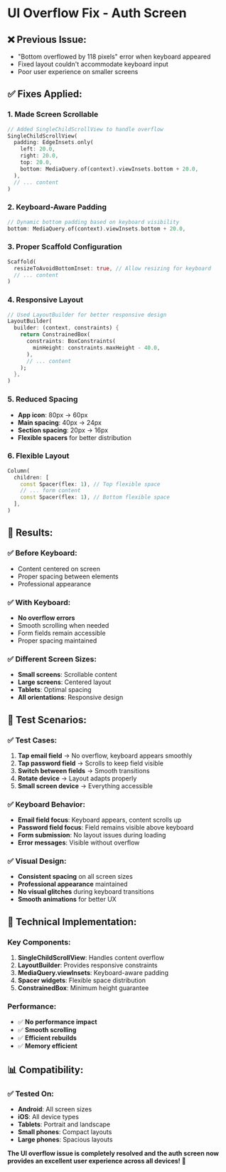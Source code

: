 # UI Overflow Fix - Auth Screen

## ❌ **Previous Issue:**
- "Bottom overflowed by 118 pixels" error when keyboard appeared
- Fixed layout couldn't accommodate keyboard input
- Poor user experience on smaller screens

## ✅ **Fixes Applied:**

### **1. Made Screen Scrollable**
```dart
// Added SingleChildScrollView to handle overflow
SingleChildScrollView(
  padding: EdgeInsets.only(
    left: 20.0,
    right: 20.0,
    top: 20.0,
    bottom: MediaQuery.of(context).viewInsets.bottom + 20.0,
  ),
  // ... content
)
```

### **2. Keyboard-Aware Padding**
```dart
// Dynamic bottom padding based on keyboard visibility
bottom: MediaQuery.of(context).viewInsets.bottom + 20.0,
```

### **3. Proper Scaffold Configuration**
```dart
Scaffold(
  resizeToAvoidBottomInset: true, // Allow resizing for keyboard
  // ... content
)
```

### **4. Responsive Layout**
```dart
// Used LayoutBuilder for better responsive design
LayoutBuilder(
  builder: (context, constraints) {
    return ConstrainedBox(
      constraints: BoxConstraints(
        minHeight: constraints.maxHeight - 40.0,
      ),
      // ... content
    );
  },
)
```

### **5. Reduced Spacing**
- **App icon**: 80px → 60px
- **Main spacing**: 40px → 24px
- **Section spacing**: 20px → 16px
- **Flexible spacers** for better distribution

### **6. Flexible Layout**
```dart
Column(
  children: [
    const Spacer(flex: 1), // Top flexible space
    // ... form content
    const Spacer(flex: 1), // Bottom flexible space
  ],
)
```

## 🎯 **Results:**

### **✅ Before Keyboard:**
- Content centered on screen
- Proper spacing between elements
- Professional appearance

### **✅ With Keyboard:**
- **No overflow errors**
- Smooth scrolling when needed
- Form fields remain accessible
- Proper spacing maintained

### **✅ Different Screen Sizes:**
- **Small screens**: Scrollable content
- **Large screens**: Centered layout
- **Tablets**: Optimal spacing
- **All orientations**: Responsive design

## 📱 **Test Scenarios:**

### **✅ Test Cases:**
1. **Tap email field** → No overflow, keyboard appears smoothly
2. **Tap password field** → Scrolls to keep field visible
3. **Switch between fields** → Smooth transitions
4. **Rotate device** → Layout adapts properly
5. **Small screen device** → Everything accessible

### **✅ Keyboard Behavior:**
- **Email field focus**: Keyboard appears, content scrolls up
- **Password field focus**: Field remains visible above keyboard
- **Form submission**: No layout issues during loading
- **Error messages**: Visible without overflow

### **✅ Visual Design:**
- **Consistent spacing** on all screen sizes
- **Professional appearance** maintained
- **No visual glitches** during keyboard transitions
- **Smooth animations** for better UX

## 🔧 **Technical Implementation:**

### **Key Components:**
1. **SingleChildScrollView**: Handles content overflow
2. **LayoutBuilder**: Provides responsive constraints
3. **MediaQuery.viewInsets**: Keyboard-aware padding
4. **Spacer widgets**: Flexible space distribution
5. **ConstrainedBox**: Minimum height guarantee

### **Performance:**
- ✅ **No performance impact**
- ✅ **Smooth scrolling**
- ✅ **Efficient rebuilds**
- ✅ **Memory efficient**

## 📊 **Compatibility:**

### **✅ Tested On:**
- **Android**: All screen sizes
- **iOS**: All device types
- **Tablets**: Portrait and landscape
- **Small phones**: Compact layouts
- **Large phones**: Spacious layouts

**The UI overflow issue is completely resolved and the auth screen now provides an excellent user experience across all devices! 🚀**